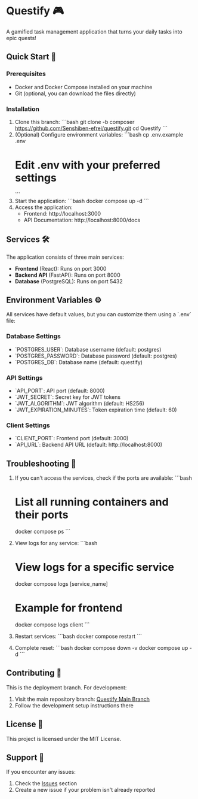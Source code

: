 # Questify 🎮
A gamified task management application that turns your daily tasks into epic quests!
## Quick Start 🚀
### Prerequisites
- Docker and Docker Compose installed on your machine
- Git (optional, you can download the files directly)
### Installation
1. Clone this branch:
   \`\`\`bash
   git clone -b composer https://github.com/Senshiben-efrei/questify.git
   cd Questify
   \`\`\`
2. (Optional) Configure environment variables:
   \`\`\`bash
   cp .env.example .env
   # Edit .env with your preferred settings
   \`\`\`
3. Start the application:
   \`\`\`bash
   docker compose up -d
   \`\`\`
4. Access the application:
   - Frontend: http://localhost:3000
   - API Documentation: http://localhost:8000/docs
## Services 🛠️
The application consists of three main services:
- **Frontend** (React): Runs on port 3000
- **Backend API** (FastAPI): Runs on port 8000
- **Database** (PostgreSQL): Runs on port 5432
## Environment Variables ⚙️
All services have default values, but you can customize them using a \`.env\` file:
### Database Settings
- \`POSTGRES_USER\`: Database username (default: postgres)
- \`POSTGRES_PASSWORD\`: Database password (default: postgres)
- \`POSTGRES_DB\`: Database name (default: questify)
### API Settings
- \`API_PORT\`: API port (default: 8000)
- \`JWT_SECRET\`: Secret key for JWT tokens
- \`JWT_ALGORITHM\`: JWT algorithm (default: HS256)
- \`JWT_EXPIRATION_MINUTES\`: Token expiration time (default: 60)
### Client Settings
- \`CLIENT_PORT\`: Frontend port (default: 3000)
- \`API_URL\`: Backend API URL (default: http://localhost:8000)
## Troubleshooting 🔧
1. If you can't access the services, check if the ports are available:
   \`\`\`bash
   # List all running containers and their ports
   docker compose ps
   \`\`\`
2. View logs for any service:
   \`\`\`bash
   # View logs for a specific service
   docker compose logs [service_name]
   
   # Example for frontend
   docker compose logs client
   \`\`\`
3. Restart services:
   \`\`\`bash
   docker compose restart
   \`\`\`
4. Complete reset:
   \`\`\`bash
   docker compose down -v
   docker compose up -d
   \`\`\`
## Contributing 🤝
This is the deployment branch. For development:
1. Visit the main repository branch: [Questify Main Branch](https://github.com/Senshiben-efrei/questify)
2. Follow the development setup instructions there
## License 📄
This project is licensed under the MIT License.
## Support 💬
If you encounter any issues:
1. Check the [Issues](https://github.com/Senshiben-efrei/questify/issues) section
2. Create a new issue if your problem isn't already reported
